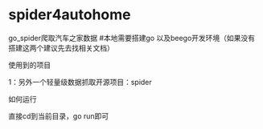 # spider4autohome
go_spider爬取汽车之家数据
#本地需要搭建go 以及beego开发环境（如果没有搭建这两个建议先去找相关文档）

使用到的项目

1：另外一个轻量级数据抓取开源项目：spider

如何运行

直接cd到当前目录，go run即可
